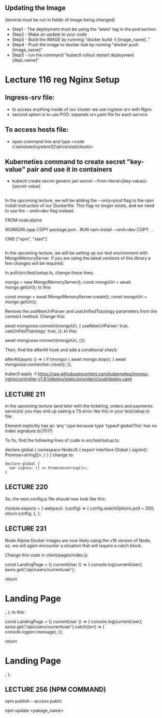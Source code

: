 ## Updating the Image

(teminal must be run in folder of image being changed)

- Step1 - The deployment must be using the 'latest' tag in the pod section
- Step2 - Make an update to your code
- Step3 - Build the IMAGE by runninig "docker build -t [image_name] ."
- Step4 - Push the image to docker hub by running "docker push [image_name]"
- Step5 - run the command "kubectl rollout restart deployment [depl_name]"

# Lecture 116 reg Nginx Setup

## Ingress-srv file:

- to access anything inside of our cluster we use ingress-srv with Ngnx
- second option is to use POD. separate srv.yaml file for each service

## To access hosts file:

- open command line and type <code c:\windows\system32\drivers\etc\hosts>

## Kuberneties command to create secret "key-value" pair and use it in containers

- kubectl create secret generic jwt-secret --from-literal=[key-value]=[secret-value]

##

In the upcoming lecture, we will be adding the --only=prod flag to the npm install instruction of our Dockerfile. This flag no longer exists, and we need to use the --omit=dev flag instead.

FROM node:alpine

WORKDIR /app
COPY package.json .
RUN npm install --omit=dev
COPY . .

CMD ["npm", "start"]

##

In the upcoming lecture, we will be setting up our test environment with MongoMemoryServer. If you are using the latest versions of this library a few changes will be required:

In auth/src/test/setup.ts, change these lines:

mongo = new MongoMemoryServer();
const mongoUri = await mongo.getUri();
to this:

const mongo = await MongoMemoryServer.create();
const mongoUri = mongo.getUri();

Remove the useNewUrlParser and useUnifiedTopology parameters from the connect method. Change this:

await mongoose.connect(mongoUri, {
useNewUrlParser: true,
useUnifiedTopology: true,
});
to this:

await mongoose.connect(mongoUri, {});

Then, find the afterAll hook and add a conditional check:

afterAll(async () => {
if (mongo) {
await mongo.stop();
}
await mongoose.connection.close();
});

kubectl apply -f https://raw.githubusercontent.com/kubernetes/ingress-nginx/controller-v1.8.1/deploy/static/provider/cloud/deploy.yaml

## LECTURE 211

In the upcoming lecture (and later with the ticketing, orders and payments services) you may end up seeing a TS error like this in your test/setup.ts file:

Element implicitly has an 'any' type because type 'typeof globalThis' has no index signature.ts(7017)

To fix, find the following lines of code in src/test/setup.ts:

declare global {
namespace NodeJS {
export interface Global {
signin(): Promise<string[]>;
}
}
}
change to:

    declare global {
      var signin: () => Promise<string[]>;
    }

## LECTURE 220

So, the next.config.js file should now look like this:

module.exports = {
webpack: (config) => {
config.watchOptions.poll = 300;
return config;
},
};

## LECTURE 231

Node Alpine Docker images are now likely using the v16 version of Node, so, we will again encounter a situation that will require a catch block.

Change this code in client/pages/index.js

const LandingPage = ({ currentUser }) => {
console.log(currentUser);
axios.get('/api/users/currentuser');

return <h1>Landing Page</h1>;
};
to this:

const LandingPage = ({ currentUser }) => {
console.log(currentUser);
axios.get('/api/users/currentuser').catch((err) => {
console.log(err.message);
});

return <h1>Landing Page</h1>;
};

## LECTURE 256 (NPM COMMAND)

npm publish --access public

npm update <pakage_name>
